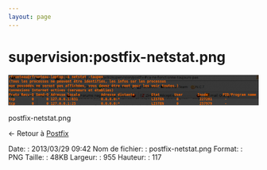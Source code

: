 ```yaml
---
layout: page
---
```


supervision:postfix-netstat.png
===============================

[![postfix-netstat.png](../../assets/media/supervision/postfix-netstat.png@cache=&w=900&h=110 "postfix-netstat.png")](../../assets/media/supervision/postfix-netstat.png@cache= "Afficher le fichier original")

postfix-netstat.png

← Retour à [Postfix](../../infra/postfix.html "infra:postfix")

Date:
:   2013/03/29 09:42
Nom de fichier:
:   postfix-netstat.png
Format:
:   PNG
Taille:
:   48KB
Largeur:
:   955
Hauteur:
:   117

